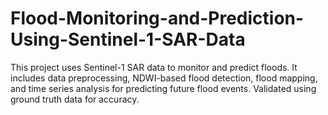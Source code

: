 # Flood-Monitoring-and-Prediction-Using-Sentinel-1-SAR-Data
This project uses Sentinel-1 SAR data to monitor and predict floods. It includes data preprocessing, NDWI-based flood detection, flood mapping, and time series analysis for predicting future flood events. Validated using ground truth data for accuracy.
